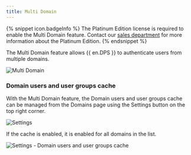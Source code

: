 ```yaml
---
title: Multi Domain
---
```

{% snippet icon.badgeInfo %} 
The Platinum Edition license is required to enable the Multi Domain feature. Contact our [sales department](mailto:sales@devolutions.net) for more information about the Platinum Edition. 
{% endsnippet %}  

The Multi Domain feature allows {{ en.DPS }} to authenticate users from multiple domains.  

![Multi Domain](/img/en/server/ServerOp8079.png)

### Domain users and user groups cache 
With the Multi Domain feature, the Domain users and user groups cache can be managed from the Domains page using the Settings button on the top right corner.  

![Settings](/img/en/server/ServerOp8084.png)

If the cache is enabled, it is enabled for all domains in the list. 

![Settings - Domain users and user groups cache](/img/en/server/ServerOp8085.png)
